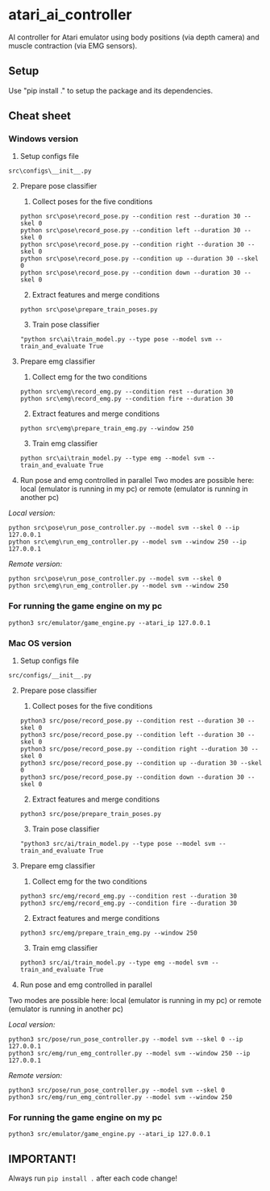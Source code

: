 # atari_ai_controller
AI controller for Atari emulator using body positions (via depth camera) and muscle contraction (via EMG sensors).


## Setup

Use "pip install ." to setup the package and its dependencies.


## Cheat sheet

### Windows version

1. Setup configs file
```
src\configs\__init__.py
```

2. Prepare pose classifier
    1. Collect poses for the five conditions
    ```
    python src\pose\record_pose.py --condition rest --duration 30 --skel 0
    python src\pose\record_pose.py --condition left --duration 30 --skel 0
    python src\pose\record_pose.py --condition right --duration 30 --skel 0
    python src\pose\record_pose.py --condition up --duration 30 --skel 0
    python src\pose\record_pose.py --condition down --duration 30 --skel 0
    ```

    2. Extract features and merge conditions
    ```
    python src\pose\prepare_train_poses.py
    ```

    3. Train pose classifier
    ```
    "python src\ai\train_model.py --type pose --model svm --train_and_evaluate True
    ```

3. Prepare emg classifier
    1. Collect emg for the two conditions
    ```
    python src\emg\record_emg.py --condition rest --duration 30
    python src\emg\record_emg.py --condition fire --duration 30
    ```

    2. Extract features and merge conditions
    ```
    python src\emg\prepare_train_emg.py --window 250
    ```

    3. Train emg classifier
    ```
    python src\ai\train_model.py --type emg --model svm --train_and_evaluate True
    ```
4. Run pose and emg controlled in parallel
Two modes are possible here: local (emulator is running in my pc) or remote (emulator is running in another pc)

*Local version:*
```
python src\pose\run_pose_controller.py --model svm --skel 0 --ip 127.0.0.1
python src\emg\run_emg_controller.py --model svm --window 250 --ip 127.0.0.1
```

*Remote version:*
```
python src\pose\run_pose_controller.py --model svm --skel 0
python src\emg\run_emg_controller.py --model svm --window 250 
```

### For running the game engine on my pc

```
python3 src/emulator/game_engine.py --atari_ip 127.0.0.1
```


### Mac OS version

1. Setup configs file
```
src/configs/__init__.py
```

2. Prepare pose classifier
    1. Collect poses for the five conditions
    ```
    python3 src/pose/record_pose.py --condition rest --duration 30 --skel 0
    python3 src/pose/record_pose.py --condition left --duration 30 --skel 0
    python3 src/pose/record_pose.py --condition right --duration 30 --skel 0
    python3 src/pose/record_pose.py --condition up --duration 30 --skel 0
    python3 src/pose/record_pose.py --condition down --duration 30 --skel 0
    ```

    2. Extract features and merge conditions
    ```
    python3 src/pose/prepare_train_poses.py
    ```

    3. Train pose classifier
    ```
    "python3 src/ai/train_model.py --type pose --model svm --train_and_evaluate True
    ```

3. Prepare emg classifier
    1. Collect emg for the two conditions
    ```
    python3 src/emg/record_emg.py --condition rest --duration 30
    python3 src/emg/record_emg.py --condition fire --duration 30
    ```

    2. Extract features and merge conditions
    ```
    python3 src/emg/prepare_train_emg.py --window 250
    ```

    3. Train emg classifier
    ```
    python3 src/ai/train_model.py --type emg --model svm --train_and_evaluate True
    ```
4. Run pose and emg controlled in parallel

Two modes are possible here: local (emulator is running in my pc) or remote (emulator is running in another pc)

*Local version:*
```
python3 src/pose/run_pose_controller.py --model svm --skel 0 --ip 127.0.0.1
python3 src/emg/run_emg_controller.py --model svm --window 250 --ip 127.0.0.1
```

*Remote version:*
```
python3 src/pose/run_pose_controller.py --model svm --skel 0
python3 src/emg/run_emg_controller.py --model svm --window 250 
```

### For running the game engine on my pc

```
python3 src/emulator/game_engine.py --atari_ip 127.0.0.1
```


## IMPORTANT!

Always run ``` pip install . ``` after each code change!
